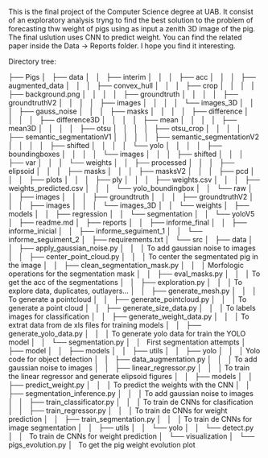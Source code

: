 This is the final project of the Computer Science degree at UAB.
It consist of an exploratory analysis tryng to find the best solution to the problem of forecasting thw weight of pigs using as input a zenith 3D image of the pig.
The final uslution uses CNN to predict weight.
You can find the related paper inside the Data -> Reports folder.
I hope you find it interesting.


Directory tree:

├── Pigs
│   ├── data
│   │   ├── interim
│   │   │   ├── acc
│   │   │   ├── augmented_data
│   │   │   ├── convex_hull
│   │   │   ├── crop
│   │   │   │   ├── background.png
│   │   │   │   ├── groundtruth
│   │   │   │   ├── groundtruthV2
│   │   │   │   ├── images
│   │   │   │   └── images_3D
│   │   │   ├── gauss_noise
│   │   │   ├── masks
│   │   │   │   ├── difference
│   │   │   │   ├── difference3D
│   │   │   │   ├── mean
│   │   │   │   ├── mean3D
│   │   │   │   ├── otsu
│   │   │   │   ├── otsu_crop
│   │   │   │   ├── semantic_segmentationV1
│   │   │   │   ├── semantic_segmentationV2
│   │   │   │   ├── shifted
│   │   │   │   └── yolo
│   │   │   │       ├── boundingboxes
│   │   │   │       └── images
│   │   │   ├── shifted
│   │   │   ├── var
│   │   │   └── weights
│   │   ├── processed
│   │   │   ├── elipsoid
│   │   │   ├── masks
│   │   │   ├── masksV2
│   │   │   ├── pcd
│   │   │   ├── plots
│   │   │   ├── ply
│   │   │   ├── weights.csv
│   │   │   ├── weights_predicted.csv
│   │   │   └── yolo_boundingbox
│   │   └── raw
│   │       ├── images
│   │       │   ├── groundtruth
│   │       │   ├── groundtruthV2
│   │       │   ├── images
│   │       │   └── images_3D
│   │       └── weights
│   ├── models
│   │   ├── regression
│   │   └── segmentation
│   │       └── yoloV5
│   ├── readme.md
│   ├── reports
│   │   ├── informe_final
│   │   ├── informe_inicial
│   │   ├── informe_seguiment_1
│   │   └── informe_seguiment_2
│   ├── requirements.txt
│   └── src
│       ├── data
│       │   ├── apply_gaussian_noise.py
│       │   │       To add gaussian noise to images
│       │   ├── center_point_cloud.py
│       │   │       To center the segmentated pig in the image
│       │   ├── clean_segmentation_mask.py
│       │   │       Morfologic operations for the segmentation mask
│       │   ├── eval_masks.py
│       │   │       To get the acc of the segmentations
│       │   ├── exploration.py
│       │   │       To explore data, duplicates, outlayers...
│       │   ├── generate_mesh.py
│       │   │       To generate a pointcloud
│       │   ├── generate_pointcloud.py
│       │   │       To generate a point cloud
│       │   ├── generate_size_data.py
│       │   │       To labels images for classification
│       │   ├── generate_weight_data.py
│       │   │       To extrat data from de xls files for training models
│       │   ├── generate_yolo_data.py
│       │   │       To generate yolo data for train the YOLO model
│       │   └── segmentation.py
│       │           First segmentation attempts
│       ├── model
│       │   ├── models
│       │   ├── utils
│       │   ├── yolo
│       │   │       Yolo code for object detection
│       │   ├── data_augmentation.py
│       │   │       To add gaussian noise to images
│       │   ├── linear_regressor.py
│       │   │       To train the linear regressor and generate elipsoid figures
│       │   ├── models
│       │   ├── predict_weight.py
│       │   │       To predict the weights with the CNN
│       │   ├── segmentation_inference.py
│       │   │       To add gaussian noise to images
│       │   ├── train_classificator.py
│       │   │       To train de CNNs for clasification
│       │   ├── train_regressor.py
│       │   │       To train de CNNs for weight prediction
│       │   ├── train_segmentation.py
│       │   │       To train de CNNs for image segmentation
│       │   ├── utils
│       │   └── yolo
│       │       └── detect.py
│       │               To train de CNNs for weight prediction
│       └── visualization
│           └── pigs_evolution.py
│                   To get the pig weight evolution plot


````
